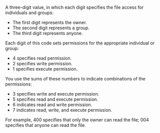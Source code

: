 
A three-digit value, in which each digit specifies the file access for individuals and groups:
- The first digit represents the owner.
- The second digit represents a group.
- The third digit represents anyone.

Each digit of this code sets permissions for the appropriate individual or group:
- 4 specifies read permission.
- 2 specifies write permission.
- 1 specifies execute permission.

You use the sums of these numbers to indicate combinations of the permissions:
- 3 specifies write and execute permission.
- 5 specifies read and execute permission.
- 6 indicates read and write permission.
- 7 indicates read, write, and execute permission.

For example, 400 specifies that only the owner can read the file; 004 specifies that anyone can read the file.
